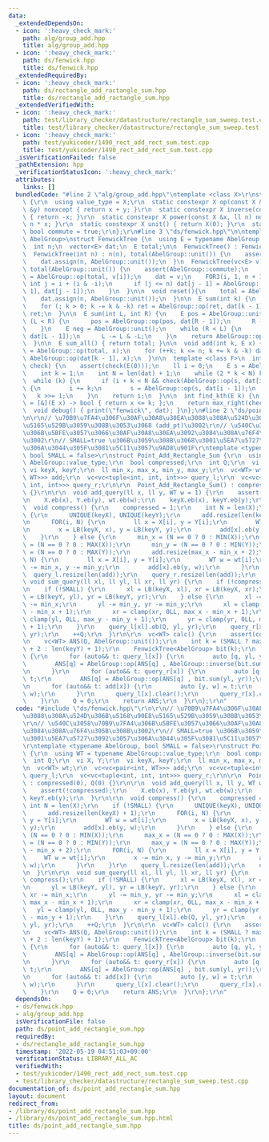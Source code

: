 ```yaml
---
data:
  _extendedDependsOn:
  - icon: ':heavy_check_mark:'
    path: alg/group_add.hpp
    title: alg/group_add.hpp
  - icon: ':heavy_check_mark:'
    path: ds/fenwick.hpp
    title: ds/fenwick.hpp
  _extendedRequiredBy:
  - icon: ':heavy_check_mark:'
    path: ds/rectangle_add_ractangle_sum.hpp
    title: ds/rectangle_add_ractangle_sum.hpp
  _extendedVerifiedWith:
  - icon: ':heavy_check_mark:'
    path: test/library_checker/datastructure/rectangle_sum_sweep.test.cpp
    title: test/library_checker/datastructure/rectangle_sum_sweep.test.cpp
  - icon: ':heavy_check_mark:'
    path: test/yukicoder/1490_rect_add_rect_sum.test.cpp
    title: test/yukicoder/1490_rect_add_rect_sum.test.cpp
  _isVerificationFailed: false
  _pathExtension: hpp
  _verificationStatusIcon: ':heavy_check_mark:'
  attributes:
    links: []
  bundledCode: "#line 2 \"alg/group_add.hpp\"\ntemplate <class X>\r\nstruct Group_Add\
    \ {\r\n  using value_type = X;\r\n  static constexpr X op(const X &x, const X\
    \ &y) noexcept { return x + y; }\r\n  static constexpr X inverse(const X &x) noexcept\
    \ { return -x; }\r\n  static constexpr X power(const X &x, ll n) noexcept { return\
    \ n * x; }\r\n  static constexpr X unit() { return X(0); }\r\n  static constexpr\
    \ bool commute = true;\r\n};\r\n#line 3 \"ds/fenwick.hpp\"\n\ntemplate <typename\
    \ AbelGroup>\nstruct FenwickTree {\n  using E = typename AbelGroup::value_type;\n\
    \  int n;\n  vector<E> dat;\n  E total;\n\n  FenwickTree() : FenwickTree(0) {}\n\
    \  FenwickTree(int n) : n(n), total(AbelGroup::unit()) {\n    assert(AbelGroup::commute);\n\
    \    dat.assign(n, AbelGroup::unit());\n  }\n  FenwickTree(vc<E> v) : n(len(v)),\
    \ total(AbelGroup::unit()) {\n    assert(AbelGroup::commute);\n    FOR(i, n) total\
    \ = AbelGroup::op(total, v[i]);\n    dat = v;\n    FOR3(i, 1, n + 1) {\n     \
    \ int j = i + (i & -i);\n      if (j <= n) dat[j - 1] = AbelGroup::op(dat[i -\
    \ 1], dat[j - 1]);\n    }\n  }\n\n  void reset(){\n    total = AbelGroup::unit();\n\
    \    dat.assign(n, AbelGroup::unit());\n  }\n\n  E sum(int k) {\n    E ret = AbelGroup::unit();\n\
    \    for (; k > 0; k -= k & -k) ret = AbelGroup::op(ret, dat[k - 1]);\n    return\
    \ ret;\n  }\n\n  E sum(int L, int R) {\n    E pos = AbelGroup::unit();\n    while\
    \ (L < R) {\n      pos = AbelGroup::op(pos, dat[R - 1]);\n      R -= R & -R;\n\
    \    }\n    E neg = AbelGroup::unit();\n    while (R < L) {\n      neg = AbelGroup::op(neg,\
    \ dat[L - 1]);\n      L -= L & -L;\n    }\n    return AbelGroup::op(pos, AbelGroup::inverse(neg));\n\
    \  }\n\n  E sum_all() { return total; }\n\n  void add(int k, E x) {\n    total\
    \ = AbelGroup::op(total, x);\n    for (++k; k <= n; k += k & -k) dat[k - 1] =\
    \ AbelGroup::op(dat[k - 1], x);\n  }\n\n  template <class F>\n  int max_right(F&\
    \ check) {\n    assert(check(E(0)));\n    ll i = 0;\n    E s = AbelGroup::unit();\n\
    \    int k = 1;\n    int N = len(dat) + 1;\n    while (2 * k < N) k *= 2;\n  \
    \  while (k) {\n      if (i + k < N && check(AbelGroup::op(s, dat[i + k - 1])))\
    \ {\n        i += k;\n        s = AbelGroup::op(s, dat[i - 1]);\n      }\n   \
    \   k >>= 1;\n    }\n    return i;\n  }\n\n  int find_kth(E k) {\n    auto check\
    \ = [&](E x) -> bool { return x <= k; };\n    return max_right(check);\n  }\n\n\
    \  void debug() { print(\"fenwick\", dat); }\n};\n#line 2 \"ds/point_add_rectangle_sum.hpp\"\
    \n\r\n// \u70B9\u7FA4\u306F\u30AF\u30A8\u30EA\u3088\u308A\u524D\u306B\u5168\u90E8\
    \u5165\u529B\u3059\u308B\u3053\u3068 (add_pt)\u3002\r\n// \u540C\u3058\u70B9\u7FA4\
    \u306B\u5BFE\u3057\u3066\u30AF\u30A8\u30EA\u3092\u3084\u308A\u76F4\u305B\u308B\
    \u3002\r\n// SMALL=true \u306B\u3059\u308B\u3068\u3001\u5EA7\u5727\u3092\u3057\
    \u306A\u3044\u305F\u3081\u5C11\u3057\u9AD8\u901F\r\ntemplate <typename AbelGroup,\
    \ bool SMALL = false>\r\nstruct Point_Add_Rectangle_Sum {\r\n  using WT = typename\
    \ AbelGroup::value_type;\r\n  bool compressed;\r\n  int Q;\r\n  vi X, Y;\r\n \
    \ vi keyX, keyY;\r\n  ll min_x, max_x, min_y, max_y;\r\n  vc<WT> wt;\r\n  vc<vc<pair<int,\
    \ WT>>> add;\r\n  vc<vc<tuple<int, int, int>>> query_l;\r\n  vc<vc<tuple<int,\
    \ int, int>>> query_r;\r\n\r\n  Point_Add_Rectangle_Sum() : compressed(0), Q(0)\
    \ {}\r\n\r\n  void add_query(ll x, ll y, WT w = 1) {\r\n    assert(!compressed);\r\
    \n    X.eb(x), Y.eb(y), wt.eb(w);\r\n    keyX.eb(x), keyY.eb(y);\r\n  }\r\n\r\n\
    \  void compress() {\r\n    compressed = 1;\r\n    int N = len(X);\r\n    if (!SMALL)\
    \ {\r\n      UNIQUE(keyX), UNIQUE(keyY);\r\n      add.resize(len(keyX) + 1);\r\
    \n      FOR(i, N) {\r\n        ll x = X[i], y = Y[i];\r\n        WT w = wt[i];\r\
    \n        x = LB(keyX, x), y = LB(keyY, y);\r\n        add[x].eb(y, w);\r\n  \
    \    }\r\n    } else {\r\n      min_x = (N == 0 ? 0 : MIN(X));\r\n      max_x\
    \ = (N == 0 ? 0 : MAX(X));\r\n      min_y = (N == 0 ? 0 : MIN(Y));\r\n      max_y\
    \ = (N == 0 ? 0 : MAX(Y));\r\n      add.resize(max_x - min_x + 2);\r\n      FOR(i,\
    \ N) {\r\n        ll x = X[i], y = Y[i];\r\n        WT w = wt[i];\r\n        x\
    \ -= min_x, y -= min_y;\r\n        add[x].eb(y, w);\r\n      }\r\n    }\r\n  \
    \  query_l.resize(len(add));\r\n    query_r.resize(len(add));\r\n  }\r\n\r\n \
    \ void sum_query(ll xl, ll yl, ll xr, ll yr) {\r\n    if (!compressed) compress();\r\
    \n    if (!SMALL) {\r\n      xl = LB(keyX, xl), xr = LB(keyX, xr);\r\n      yl\
    \ = LB(keyY, yl), yr = LB(keyY, yr);\r\n    } else {\r\n      xl -= min_x, xr\
    \ -= min_x;\r\n      yl -= min_y, yr -= min_y;\r\n      xl = clamp(xl, 0LL, max_x\
    \ - min_x + 1);\r\n      xr = clamp(xr, 0LL, max_x - min_x + 1);\r\n      yl =\
    \ clamp(yl, 0LL, max_y - min_y + 1);\r\n      yr = clamp(yr, 0LL, max_y - min_y\
    \ + 1);\r\n    }\r\n    query_l[xl].eb(Q, yl, yr);\r\n    query_r[xr].eb(Q, yl,\
    \ yr);\r\n    ++Q;\r\n  }\r\n\r\n  vc<WT> calc() {\r\n    assert(compressed);\r\
    \n    vc<WT> ANS(Q, AbelGroup::unit());\r\n    int k = (SMALL ? max_y - min_y\
    \ + 2 : len(keyY) + 1);\r\n    FenwickTree<AbelGroup> bit(k);\r\n    FOR(x, len(add))\
    \ {\r\n      for (auto&& t: query_l[x]) {\r\n        auto [q, yl, yr] = t;\r\n\
    \        ANS[q] = AbelGroup::op(ANS[q] , AbelGroup::inverse(bit.sum(yl, yr)));\r\
    \n      }\r\n      for (auto&& t: query_r[x]) {\r\n        auto [q, yl, yr] =\
    \ t;\r\n        ANS[q] = AbelGroup::op(ANS[q] , bit.sum(yl, yr));\r\n      }\r\
    \n      for (auto&& t: add[x]) {\r\n        auto [y, w] = t;\r\n        bit.add(y,\
    \ w);\r\n      }\r\n      query_l[x].clear();\r\n      query_r[x].clear();\r\n\
    \    }\r\n    Q = 0;\r\n    return ANS;\r\n  }\r\n};\r\n"
  code: "#include \"ds/fenwick.hpp\"\r\n\r\n// \u70B9\u7FA4\u306F\u30AF\u30A8\u30EA\
    \u3088\u308A\u524D\u306B\u5168\u90E8\u5165\u529B\u3059\u308B\u3053\u3068 (add_pt)\u3002\
    \r\n// \u540C\u3058\u70B9\u7FA4\u306B\u5BFE\u3057\u3066\u30AF\u30A8\u30EA\u3092\
    \u3084\u308A\u76F4\u305B\u308B\u3002\r\n// SMALL=true \u306B\u3059\u308B\u3068\
    \u3001\u5EA7\u5727\u3092\u3057\u306A\u3044\u305F\u3081\u5C11\u3057\u9AD8\u901F\
    \r\ntemplate <typename AbelGroup, bool SMALL = false>\r\nstruct Point_Add_Rectangle_Sum\
    \ {\r\n  using WT = typename AbelGroup::value_type;\r\n  bool compressed;\r\n\
    \  int Q;\r\n  vi X, Y;\r\n  vi keyX, keyY;\r\n  ll min_x, max_x, min_y, max_y;\r\
    \n  vc<WT> wt;\r\n  vc<vc<pair<int, WT>>> add;\r\n  vc<vc<tuple<int, int, int>>>\
    \ query_l;\r\n  vc<vc<tuple<int, int, int>>> query_r;\r\n\r\n  Point_Add_Rectangle_Sum()\
    \ : compressed(0), Q(0) {}\r\n\r\n  void add_query(ll x, ll y, WT w = 1) {\r\n\
    \    assert(!compressed);\r\n    X.eb(x), Y.eb(y), wt.eb(w);\r\n    keyX.eb(x),\
    \ keyY.eb(y);\r\n  }\r\n\r\n  void compress() {\r\n    compressed = 1;\r\n   \
    \ int N = len(X);\r\n    if (!SMALL) {\r\n      UNIQUE(keyX), UNIQUE(keyY);\r\n\
    \      add.resize(len(keyX) + 1);\r\n      FOR(i, N) {\r\n        ll x = X[i],\
    \ y = Y[i];\r\n        WT w = wt[i];\r\n        x = LB(keyX, x), y = LB(keyY,\
    \ y);\r\n        add[x].eb(y, w);\r\n      }\r\n    } else {\r\n      min_x =\
    \ (N == 0 ? 0 : MIN(X));\r\n      max_x = (N == 0 ? 0 : MAX(X));\r\n      min_y\
    \ = (N == 0 ? 0 : MIN(Y));\r\n      max_y = (N == 0 ? 0 : MAX(Y));\r\n      add.resize(max_x\
    \ - min_x + 2);\r\n      FOR(i, N) {\r\n        ll x = X[i], y = Y[i];\r\n   \
    \     WT w = wt[i];\r\n        x -= min_x, y -= min_y;\r\n        add[x].eb(y,\
    \ w);\r\n      }\r\n    }\r\n    query_l.resize(len(add));\r\n    query_r.resize(len(add));\r\
    \n  }\r\n\r\n  void sum_query(ll xl, ll yl, ll xr, ll yr) {\r\n    if (!compressed)\
    \ compress();\r\n    if (!SMALL) {\r\n      xl = LB(keyX, xl), xr = LB(keyX, xr);\r\
    \n      yl = LB(keyY, yl), yr = LB(keyY, yr);\r\n    } else {\r\n      xl -= min_x,\
    \ xr -= min_x;\r\n      yl -= min_y, yr -= min_y;\r\n      xl = clamp(xl, 0LL,\
    \ max_x - min_x + 1);\r\n      xr = clamp(xr, 0LL, max_x - min_x + 1);\r\n   \
    \   yl = clamp(yl, 0LL, max_y - min_y + 1);\r\n      yr = clamp(yr, 0LL, max_y\
    \ - min_y + 1);\r\n    }\r\n    query_l[xl].eb(Q, yl, yr);\r\n    query_r[xr].eb(Q,\
    \ yl, yr);\r\n    ++Q;\r\n  }\r\n\r\n  vc<WT> calc() {\r\n    assert(compressed);\r\
    \n    vc<WT> ANS(Q, AbelGroup::unit());\r\n    int k = (SMALL ? max_y - min_y\
    \ + 2 : len(keyY) + 1);\r\n    FenwickTree<AbelGroup> bit(k);\r\n    FOR(x, len(add))\
    \ {\r\n      for (auto&& t: query_l[x]) {\r\n        auto [q, yl, yr] = t;\r\n\
    \        ANS[q] = AbelGroup::op(ANS[q] , AbelGroup::inverse(bit.sum(yl, yr)));\r\
    \n      }\r\n      for (auto&& t: query_r[x]) {\r\n        auto [q, yl, yr] =\
    \ t;\r\n        ANS[q] = AbelGroup::op(ANS[q] , bit.sum(yl, yr));\r\n      }\r\
    \n      for (auto&& t: add[x]) {\r\n        auto [y, w] = t;\r\n        bit.add(y,\
    \ w);\r\n      }\r\n      query_l[x].clear();\r\n      query_r[x].clear();\r\n\
    \    }\r\n    Q = 0;\r\n    return ANS;\r\n  }\r\n};\r\n"
  dependsOn:
  - ds/fenwick.hpp
  - alg/group_add.hpp
  isVerificationFile: false
  path: ds/point_add_rectangle_sum.hpp
  requiredBy:
  - ds/rectangle_add_ractangle_sum.hpp
  timestamp: '2022-05-19 04:51:03+09:00'
  verificationStatus: LIBRARY_ALL_AC
  verifiedWith:
  - test/yukicoder/1490_rect_add_rect_sum.test.cpp
  - test/library_checker/datastructure/rectangle_sum_sweep.test.cpp
documentation_of: ds/point_add_rectangle_sum.hpp
layout: document
redirect_from:
- /library/ds/point_add_rectangle_sum.hpp
- /library/ds/point_add_rectangle_sum.hpp.html
title: ds/point_add_rectangle_sum.hpp
---
```

